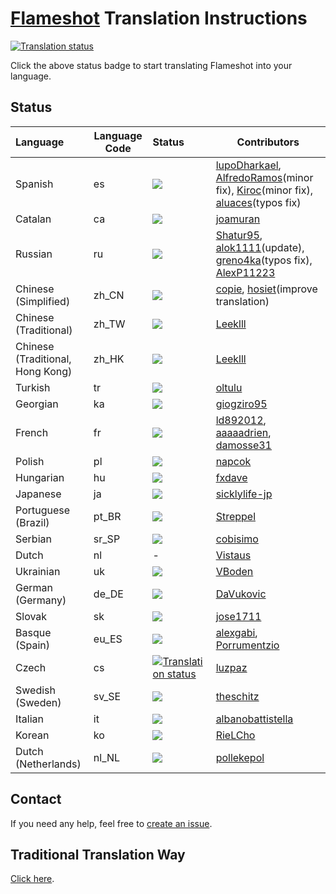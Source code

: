 # [Flameshot](https://flameshot.org) Translation Instructions
<a href="https://hosted.weblate.org/engage/flameshot/">
<img src="https://hosted.weblate.org/widgets/flameshot/-/flameshot/287x66-white.png" alt="Translation status" />
</a>

Click the above status badge to start translating Flameshot into your language.

## Status

| Language              | Language Code | Status | Contributors |
| :-------------------- | ----- | :---------- | ------------ |
| Spanish             | es | [![](https://hosted.weblate.org/widgets/flameshot/es/flameshot/svg-badge.svg)](https://hosted.weblate.org/engage/flameshot/es/) | [lupoDharkael](https://github.com/lupoDharkael), [AlfredoRamos](https://github.com/AlfredoRamos)(minor fix), [Kiroc](https://github.com/Kiroc)(minor fix), [aluaces](https://github.com/aluaces)(typos fix) |
| Catalan | ca    | [![](https://hosted.weblate.org/widgets/flameshot/ca/flameshot/svg-badge.svg)](https://hosted.weblate.org/engage/flameshot/ca/) | [joamuran](https://github.com/joamuran) |
| Russian | ru    | [![](https://hosted.weblate.org/widgets/flameshot/ru/flameshot/svg-badge.svg)](https://hosted.weblate.org/engage/flameshot/ru/) | [Shatur95](https://github.com/Shatur95), [alok1111](https://github.com/alok1111)(update), [greno4ka](https://github.com/greno4ka)(typos fix), [AlexP11223](https://github.com/AlexP11223) |
| Chinese (Simplified) | zh_CN | [![](https://hosted.weblate.org/widgets/flameshot/zh_Hans/flameshot/svg-badge.svg)](https://hosted.weblate.org/engage/flameshot/zh_Hans/) | [copie](https://github.com/copie), [hosiet](https://github.com/hosiet)(improve translation) |
| Chinese (Traditional) | zh_TW | [![](https://hosted.weblate.org/widgets/flameshot/zh_Hant/flameshot/svg-badge.svg)](https://hosted.weblate.org/engage/flameshot/zh_Hant/) | [Leeklll](https://github.com/Leeklll) |
| Chinese (Traditional, Hong Kong) | zh_HK | [![](https://hosted.weblate.org/widgets/flameshot/zh_Hant_HK/flameshot/svg-badge.svg)](https://hosted.weblate.org/engage/flameshot/zh_Hant_HK/) | [Leeklll](https://github.com/Leeklll) |
| Turkish               | tr | [![](https://hosted.weblate.org/widgets/flameshot/tr/flameshot/svg-badge.svg)](https://hosted.weblate.org/engage/flameshot/tr/) | [oltulu](https://github.com/oltulu) |
| Georgian              | ka | [![](https://hosted.weblate.org/widgets/flameshot/ka/flameshot/svg-badge.svg)](https://hosted.weblate.org/engage/flameshot/ka/) | [giogziro95](https://github.com/giogziro95) |
| French                | fr | [![](https://hosted.weblate.org/widgets/flameshot/fr/flameshot/svg-badge.svg)](https://hosted.weblate.org/engage/flameshot/fr/) | [ld892012](https://github.com/ld892012), [aaaaadrien](https://github.com/aaaaadrien), [damosse31](https://github.com/damosse31) |
| Polish                | pl | [![](https://hosted.weblate.org/widgets/flameshot/pl/flameshot/svg-badge.svg)](https://hosted.weblate.org/engage/flameshot/pl/) | [napcok](https://github.com/napcok) |
| Hungarian             | hu | [![](https://hosted.weblate.org/widgets/flameshot/hu/flameshot/svg-badge.svg)](https://hosted.weblate.org/engage/flameshot/hu/) | [fxdave](https://github.com/fxdave) |
| Japanese              | ja | [![](https://hosted.weblate.org/widgets/flameshot/ja/flameshot/svg-badge.svg)](https://hosted.weblate.org/engage/flameshot/ja/) | [sicklylife-jp](https://github.com/sicklylife-jp) |
| Portuguese (Brazil) | pt_BR | [![](https://hosted.weblate.org/widgets/flameshot/pt_BR/flameshot/svg-badge.svg)](https://hosted.weblate.org/engage/flameshot/pt_BR/) | [Streppel](https://github.com/Streppel) |
| Serbian               | sr_SP | [![](https://hosted.weblate.org/widgets/flameshot/sr_SP/flameshot/svg-badge.svg)](https://hosted.weblate.org/engage/flameshot/sr_SP/) | [cobisimo](https://github.com/cobisimo) |
| Dutch | nl | - | [Vistaus](https://github.com/Vistaus) |
| Ukrainian | uk | [![](https://hosted.weblate.org/widgets/flameshot/uk/flameshot/svg-badge.svg)](https://hosted.weblate.org/engage/flameshot/uk/) | [VBoden](https://github.com/VBoden) |
| German (Germany) | de_DE | [![](https://hosted.weblate.org/widgets/flameshot/de/flameshot/svg-badge.svg)](https://hosted.weblate.org/engage/flameshot/de/) | [DaVukovic](https://github.com/DaVukovic) |
| Slovak | sk | [![](https://hosted.weblate.org/widgets/flameshot/sk/flameshot/svg-badge.svg)](https://hosted.weblate.org/engage/flameshot/sk/) | [jose1711](https://github.com/jose1711) |
| Basque (Spain) | eu_ES | [![](https://hosted.weblate.org/widgets/flameshot/eu/flameshot/svg-badge.svg)](https://hosted.weblate.org/engage/flameshot/eu/) | [alexgabi](https://github.com/alexgabi), [Porrumentzio](https://github.com/Porrumentzio) |
| Czech | cs | [![Translation status](https://hosted.weblate.org/widgets/flameshot/cs/flameshot/svg-badge.svg)](https://hosted.weblate.org/engage/flameshot/cs/) | [luzpaz](https://github.com/luzpaz) |
| Swedish (Sweden) | sv_SE | [![](https://hosted.weblate.org/widgets/flameshot/sv/flameshot/svg-badge.svg)](https://hosted.weblate.org/engage/flameshot/sv/) | [theschitz](https://github.com/theschitz) |
| Italian | it | [![](https://hosted.weblate.org/widgets/flameshot/it/flameshot/svg-badge.svg)](https://hosted.weblate.org/engage/flameshot/it/) | [albanobattistella](https://github.com/albanobattistella) |
| Korean | ko | [![](https://hosted.weblate.org/widgets/flameshot/ko/flameshot/svg-badge.svg)](https://hosted.weblate.org/engage/flameshot/ko/) | [RieLCho](https://github.com/RieLCho) |
| Dutch (Netherlands) | nl_NL | [![](https://hosted.weblate.org/widgets/flameshot/nl/flameshot/svg-badge.svg)](https://hosted.weblate.org/engage/flameshot/nl/) | [pollekepol](https://github.com/pollekepol) |

## Contact

If you need any help, feel free to [create an issue](https://github.com/flameshot-org/translation-instruction/issues).

## Traditional Translation Way

[Click here](https://github.com/flameshot-org/translation-instruction/blob/master/Traditional_Translation_Way.md).
